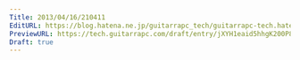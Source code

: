 ```yaml
---
Title: 2013/04/16/210411
EditURL: https://blog.hatena.ne.jp/guitarrapc_tech/guitarrapc-tech.hatenablog.com/atom/entry/6802418398340690563
PreviewURL: https://tech.guitarrapc.com/draft/entry/jXYH1eaid5hhgK200P8fiEimnmg
Draft: true
---
```


